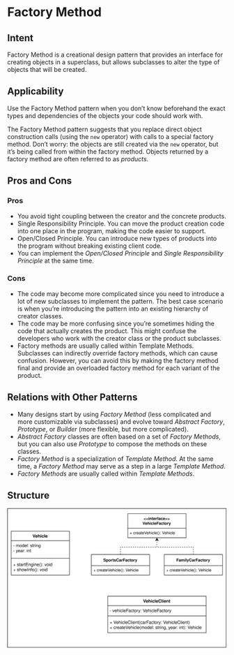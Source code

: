 # Factory Method

## Intent

Factory Method is a creational design pattern that provides an interface for creating objects in a superclass, but allows subclasses to alter the type of objects that will be created.

## Applicability

Use the Factory Method pattern when you don’t know beforehand the exact types and dependencies of the objects your code should work with.

The Factory Method pattern suggests that you replace direct object construction calls (using the `new` operator) with calls to a special factory method. Don’t worry: the objects are still created via the `new` operator, but it’s being called from within the factory method. Objects returned by a factory method are often referred to as _products_.

## Pros and Cons

### Pros

- You avoid tight coupling between the creator and the concrete products.
- Single Responsibility Principle. You can move the product creation code into one place in the program, making the code easier to support.
- Open/Closed Principle. You can introduce new types of products into the program without breaking existing client code.
- You can implement the _Open/Closed Principle_ and _Single Responsibility Principle_ at the same time.

### Cons

- The code may become more complicated since you need to introduce a lot of new subclasses to implement the pattern. The best case scenario is when you’re introducing the pattern into an existing hierarchy of creator classes.
- The code may be more confusing since you’re sometimes hiding the code that actually creates the product. This might confuse the developers who work with the creator class or the product subclasses.
- Factory methods are usually called within Template Methods. Subclasses can indirectly override factory methods, which can cause confusion. However, you can avoid this by making the factory method final and provide an overloaded factory method for each variant of the product.

## Relations with Other Patterns

- Many designs start by using _Factory Method_ (less complicated and more customizable via subclasses) and evolve toward _Abstract Factory_, _Prototype_, or _Builder_ (more flexible, but more complicated).
- _Abstract Factory_ classes are often based on a set of _Factory Methods_, but you can also use _Prototype_ to compose the methods on these classes.
- _Factory Method_ is a specialization of _Template Method_. At the same time, a _Factory Method_ may serve as a step in a large _Template Method_.
- _Factory Methods_ are usually called within _Template Methods_.

## Structure

![Factory Method Structure](./factory-method.drawio.svg)
